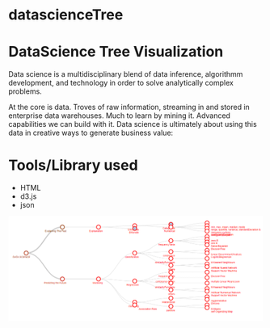 # datascienceTree

# DataScience Tree Visualization

Data science is a multidisciplinary blend of data inference, algorithmm development, and technology in order to solve analytically complex problems.

At the core is data. Troves of raw information, streaming in and stored in enterprise data warehouses. Much to learn by mining it. Advanced capabilities we can build with it. Data science is ultimately about using this data in creative ways to generate business value:

# Tools/Library used

 - HTML
 - d3.js
 - json
 
 ![alt text](https://github.com/arasif/datascienceTree/blob/master/ardstree.PNG)
